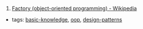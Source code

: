 1. [Factory (object-oriented programming) - Wikipedia](https://en.wikipedia.org/wiki/Factory_(object-oriented_programming))
  * tags: [basic-knowledge](tags/basic-knowledge.md), [oop](tags/oop.md), [design-patterns](tags/design-patterns.md)
